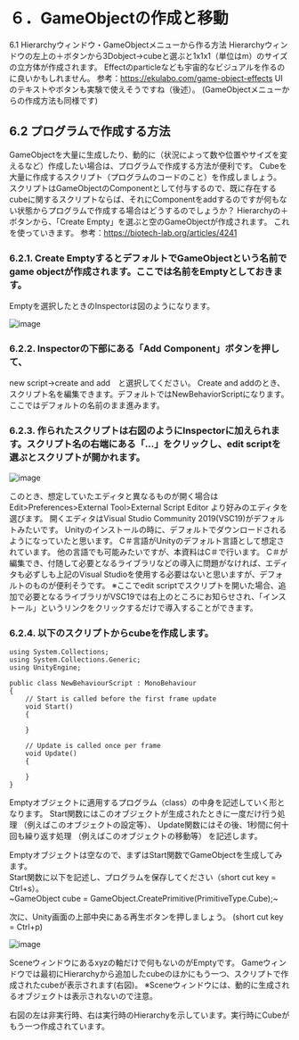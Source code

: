 # ６．GameObjectの作成と移動

6.1 Hierarchyウィンドウ・GameObjectメニューから作る方法
Hierarchyウィンドウの左上の＋ボタンから3Dobject→cubeと選ぶと1x1x1（単位はm）のサイズの立方体が作成されます。
Effectのparticleなども宇宙的なビジュアルを作るのに良いかもしれません。
参考：https://ekulabo.com/game-object-effects
UIのテキストやボタンも実験で使えそうですね（後述）。
(GameObjectメニューからの作成方法も同様です)



## 6.2 プログラムで作成する方法
GameObjectを大量に生成したり、動的に（状況によって数や位置やサイズを変えるなど）作成したい場合は、プログラムで作成する方法が便利です。
Cubeを大量に作成するスクリプト（プログラムのコードのこと）を作成しましょう。
スクリプトはGameObjectのComponentとして付与するので、既に存在するcubeに関するスクリプトならば、それにComponentをaddするのですが何もない状態からプログラムで作成する場合はどうするのでしょうか？
Hierarchyの＋ボタンから、「Create Empty」を選ぶと空のGameObjectが作成されます。
これを使っていきます。
参考：https://biotech-lab.org/articles/4241

### 6.2.1. Create EmptyするとデフォルトでGameObjectという名前でgame objectが作成されます。ここでは名前をEmptyとしておきます。
Emptyを選択したときのInspectorは図のようになります。

![image](https://user-images.githubusercontent.com/5643842/127962105-537f0c67-db8e-4101-806a-86cadd604a76.png)

### 6.2.2. Inspectorの下部にある「Add Component」ボタンを押して、
new script→create and add　と選択してください。
Create and addのとき、スクリプト名を編集できます。デフォルトではNewBehaviorScriptになります。ここではデフォルトの名前のまま進みます。


### 6.2.3. 作られたスクリプトは右図のようにInspectorに加えられます。スクリプト名の右端にある「…」をクリックし、edit scriptを選ぶとスクリプトが開かれます。

![image](https://user-images.githubusercontent.com/5643842/127962153-38641c92-4778-471c-9b6f-1bf45933b593.png)

このとき、想定していたエディタと異なるものが開く場合は
Edit>Preferences>External Tool>External Script Editor
より好みのエディタを選びます。
開くエディタはVisual Studio Community 2019(VSC19)がデフォルトみたいです。
Unityのインストールの時に、デフォルトでダウンロードされるようになっていたと思います。
C＃言語がUnityのデフォルト言語として想定されています。
他の言語でも可能みたいですが、本資料はC＃で行います。
C＃が編集でき、付随して必要となるライブラリなどの導入に問題がなければ、エディタも必ずしも上記のVisual Studioを使用する必要はないと思いますが、デフォルトのものが便利そうです。
※ここでedit scriptでスクリプトを開いた場合、追加で必要となるライブラリがVSC19では右上のところにお知らせされ、「インストール」というリンクをクリックするだけで導入することができます。


### 6.2.4. 以下のスクリプトからcubeを作成します。

``` 
using System.Collections;
using System.Collections.Generic;
using UnityEngine;

public class NewBehaviourScript : MonoBehaviour
{
    // Start is called before the first frame update
    void Start()
    {
        
    }

    // Update is called once per frame
    void Update()
    {
        
    }
}
``` 

Emptyオブジェクトに適用するプログラム（class）の中身を記述していく形となります。
Start関数にはこのオブジェクトが生成されたときに一度だけ行う処理
（例えばこのオブジェクトの設定等）、
Update関数にはその後、1秒間に何十回も繰り返す処理
（例えばこのオブジェクトの移動等）
を記述します。

Emptyオブジェクトは空なので、まずはStart関数でGameObjectを生成してみます。  
Start関数に以下を記述し、プログラムを保存してください（short cut key = Ctrl+s）。  
        ~GameObject cube = GameObject.CreatePrimitive(PrimitiveType.Cube);~

次に、Unity画面の上部中央にある再生ボタンを押しましょう。
(short cut key = Ctrl+p)

![image](https://user-images.githubusercontent.com/5643842/127962384-78a8a36e-d63c-4912-851d-b8b12c8bbf10.png)

Sceneウィンドウにあるxyzの軸だけで何もないのがEmptyです。
Gameウィンドウでは最初にHierarchyから追加したcubeのほかにもう一つ、スクリプトで作成されたcubeが表示されます(右図)。
※Sceneウィンドウには、動的に生成されるオブジェクトは表示されないので注意。

右図の左は非実行時、右は実行時のHierarchyを示しています。実行時にCubeがもう一つ作成されています。
